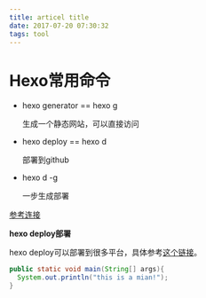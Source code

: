 ```yaml
---
title: articel title
date: 2017-07-20 07:30:32
tags: tool
---
```


# Hexo常用命令

- hexo generator == hexo g

  生成一个静态网站，可以直接访问

- hexo deploy == hexo d

   部署到github

- hexo d -g

    一步生成部署

[参考连接](https://segmentfault.com/a/1190000004947261)

**hexo deploy部署**

hexo deploy可以部署到很多平台，具体参考[这个链接](https://hexo.io/docs/deployment.html)。

```java
public static void main(String[] args){
  System.out.println("this is a mian!");
}
```

